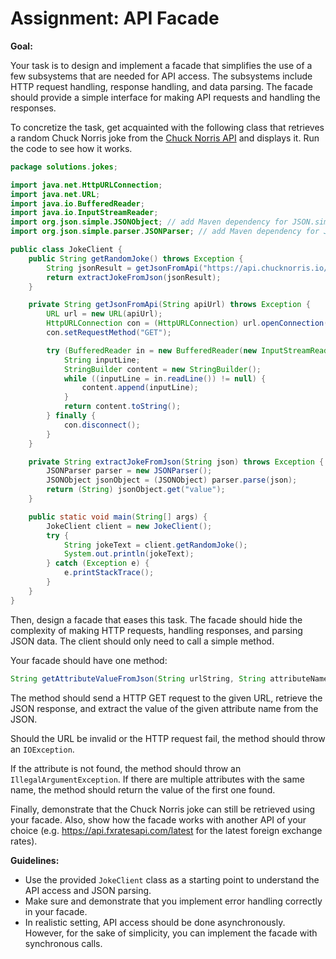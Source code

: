 # Assignment: API Facade

**Goal:**

Your task is to design and implement a facade that simplifies the use of a few subsystems that are needed for API access. The subsystems include HTTP request handling, response handling, and data parsing. The facade should provide a simple interface for making API requests and handling the responses.

To concretize the task, get acquainted with the following class that retrieves a random Chuck Norris joke from the [Chuck Norris API](https://api.chucknorris.io/) and displays it. Run the code to see how it works.

```java
package solutions.jokes;

import java.net.HttpURLConnection;
import java.net.URL;
import java.io.BufferedReader;
import java.io.InputStreamReader;
import org.json.simple.JSONObject; // add Maven dependency for JSON.simple
import org.json.simple.parser.JSONParser; // add Maven dependency for JSON.simple

public class JokeClient {
    public String getRandomJoke() throws Exception {
        String jsonResult = getJsonFromApi("https://api.chucknorris.io/jokes/random");
        return extractJokeFromJson(jsonResult);
    }

    private String getJsonFromApi(String apiUrl) throws Exception {
        URL url = new URL(apiUrl);
        HttpURLConnection con = (HttpURLConnection) url.openConnection();
        con.setRequestMethod("GET");

        try (BufferedReader in = new BufferedReader(new InputStreamReader(con.getInputStream()))) {
            String inputLine;
            StringBuilder content = new StringBuilder();
            while ((inputLine = in.readLine()) != null) {
                content.append(inputLine);
            }
            return content.toString();
        } finally {
            con.disconnect();
        }
    }

    private String extractJokeFromJson(String json) throws Exception {
        JSONParser parser = new JSONParser();
        JSONObject jsonObject = (JSONObject) parser.parse(json);
        return (String) jsonObject.get("value");
    }

    public static void main(String[] args) {
        JokeClient client = new JokeClient();
        try {
            String jokeText = client.getRandomJoke();
            System.out.println(jokeText);
        } catch (Exception e) {
            e.printStackTrace();
        }
    }
}
```

Then, design a facade that eases this task. The facade should hide the complexity of making HTTP requests, handling responses, and parsing JSON data. The client should only need to call a simple method.

Your facade should have one method:

```java
String getAttributeValueFromJson(String urlString, String attributeName) throws IllegalArgumentException, IOException;
```

The method should send a HTTP GET request to the given URL, retrieve the JSON response, and extract the value of the given attribute name from the JSON.

Should the URL be invalid or the HTTP request fail, the method should throw an `IOException`.

If the attribute is not found, the method should throw an `IllegalArgumentException`. If there are multiple attributes with the same name, the method should return the value of the first one found.

Finally, demonstrate that the Chuck Norris joke can still be retrieved using your facade. Also, show how the facade works with another API of your choice (e.g. https://api.fxratesapi.com/latest for the latest foreign exchange rates).

**Guidelines:**

- Use the provided `JokeClient` class as a starting point to understand the API access and JSON parsing.
- Make sure and demonstrate that you implement error handling correctly in your facade.
- In realistic setting, API access should be done asynchronously. However, for the sake of simplicity, you can implement the facade with synchronous calls.
